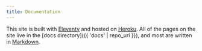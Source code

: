 ```yaml
---
title: Documentation
---
```


This site is built with [Eleventy](https://www.11ty.dev/) and hosted on [Heroku](https://heroku.com).
All of the pages on the site live in the [docs directory]({{ 'docs' | repo_url }}), and most are
written in [Markdown](https://www.markdownguide.org/).
